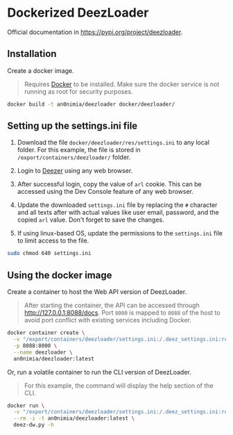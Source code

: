 # Dockerized DeezLoader

Official documentation in https://pypi.org/project/deezloader.

## Installation

Create a docker image.

> Requires [Docker](https://docs.docker.com/get-docker/) to be installed. Make sure the docker service is not running as root for security purposes.

```sh
docker build -t an0nimia/deezloader docker/deezloader/
```

## Setting up the settings.ini file

1. Download the file `docker/deezloader/res/settings.ini` to any local folder. For this example, the file is stored in `/export/containers/deezloader/` folder.

2. Login to [Deezer](https://www.deezer.com/) using any web browser.

3. After successful login, copy the value of `arl` cookie. This can be accessed using the Dev Console feature of any web browser.

4. Update the downloaded `settings.ini` file by replacing the `#` character and all texts after with actual values like user email, password, and the copied `arl` value. Don't forget to save the changes.

5. If using linux-based OS, update the permissions to the `settings.ini` file to limit access to the file.

```sh
sudo chmod 640 settings.ini
```

## Using the docker image

Create a container to host the Web API version of DeezLoader.

> After starting the container, the API can be accessed through http://127.0.0.1:8088/docs. Port `8000` is mapped to `8088` of the host to avoid port conflict with existing services including Docker.

```sh
docker container create \
  -v "/export/containers/deezloader/settings.ini:/.deez_settings.ini:ro" \
  -p 8088:8000 \
  --name deezloader \
  an0nimia/deezloader:latest
```

Or, run a volatile container to run the CLI version of DeezLoader.

> For this example, the command will display the help section of the CLI.

```sh
docker run \
  -v "/export/containers/deezloader/settings.ini:/.deez_settings.ini:ro" \
  --rm -i -t an0nimia/deezloader:latest \
  deez-dw.py -h
```
